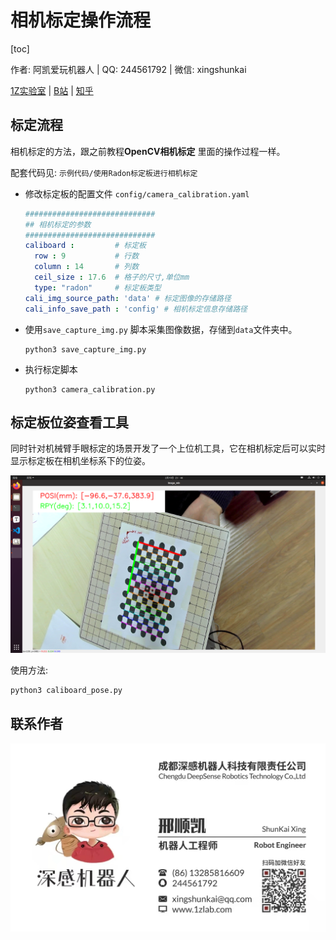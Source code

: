 # 相机标定操作流程

[toc]

作者: 阿凯爱玩机器人 | QQ:  244561792 | 微信: xingshunkai

[1Z实验室](http://1zlab.com/) | [B站](https://space.bilibili.com/40344504) | [知乎](https://www.zhihu.com/people/mushroom-x)



## 标定流程

相机标定的方法，跟之前教程**OpenCV相机标定** 里面的操作过程一样。

配套代码见:  `示例代码/使用Radon标定板进行相机标定`

* 修改标定板的配置文件 `config/camera_calibration.yaml`

  ```yaml
  #############################
  ## 相机标定的参数
  #############################
  caliboard :         # 标定板
    row : 9           # 行数
    column : 14       # 列数
    ceil_size : 17.6  # 格子的尺寸,单位mm
    type: "radon"     # 标定板类型
  cali_img_source_path: 'data' # 标定图像的存储路径
  cali_info_save_path : 'config' # 相机标定信息存储路径
  ```

* 使用`save_capture_img.py` 脚本采集图像数据，存储到`data`文件夹中。

  ```
  python3 save_capture_img.py
  ```

* 执行标定脚本

  ```
  python3 camera_calibration.py
  ```

## 标定板位姿查看工具

同时针对机械臂手眼标定的场景开发了一个上位机工具，它在相机标定后可以实时显示标定板在相机坐标系下的位姿。 

![](./image/标定板位姿识别-上位机界面.png)

使用方法: 

```python
python3 caliboard_pose.py
```



## 联系作者

![](./image/阿凯爱玩机器人.jpg)
